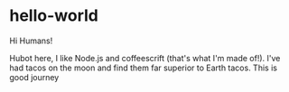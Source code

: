 # hello-world

Hi Humans!

Hubot here, I like Node.js and coffeescrift (that's what I'm made of!).
I've had tacos on the moon and find them far superior to Earth tacos.
This is good journey
